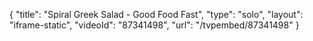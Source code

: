 {
    "title": "Spiral Greek Salad - Good Food Fast",
    "type": "solo",
    "layout": "iframe-static",
    "videoId": "87341498",
    "url": "\/tvpembed\/87341498"
}